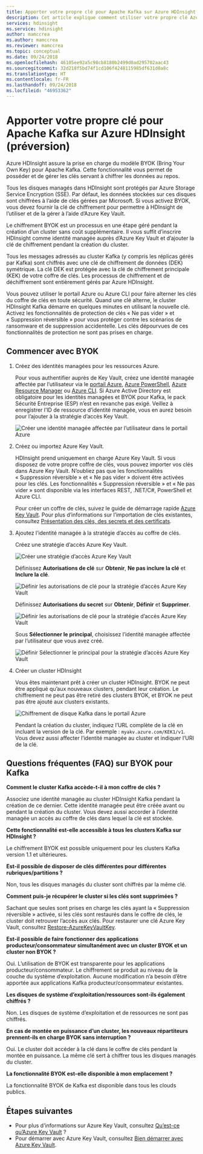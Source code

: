 ```yaml
---
title: Apporter votre propre clé pour Apache Kafka sur Azure HDInsight (préversion)
description: Cet article explique comment utiliser votre propre clé Azure Key Vault pour chiffrer des données stockées dans Apache Kafka sur Azure HDInsight.
services: hdinsight
ms.service: hdinsight
author: mamccrea
ms.author: mamccrea
ms.reviewer: mamccrea
ms.topic: conceptual
ms.date: 09/24/2018
ms.openlocfilehash: 46105ee92a5c98cb8180b2499d0ad295702aac43
ms.sourcegitcommit: 32d218f5bd74f1cd106f4248115985df631d0a8c
ms.translationtype: HT
ms.contentlocale: fr-FR
ms.lasthandoff: 09/24/2018
ms.locfileid: "46953362"
---
```

# <a name="bring-your-own-key-for-apache-kafka-on-azure-hdinsight-preview"></a>Apporter votre propre clé pour Apache Kafka sur Azure HDInsight (préversion)

Azure HDInsight assure la prise en charge du modèle BYOK (Bring Your Own Key) pour Apache Kafka. Cette fonctionnalité vous permet de posséder et de gérer les clés servant à chiffrer les données au repos. 

Tous les disques managés dans HDInsight sont protégés par Azure Storage Service Encryption (SSE). Par défaut, les données stockées sur ces disques sont chiffrées à l’aide de clés gérées par Microsoft. Si vous activez BYOK, vous devez fournir la clé de chiffrement pour permettre à HDInsight de l’utiliser et de la gérer à l’aide d’Azure Key Vault. 

Le chiffrement BYOK est un processus en une étape géré pendant la création d’un cluster sans coût supplémentaire. Il vous suffit d’inscrire HDInsight comme identité managée auprès d’Azure Key Vault et d’ajouter la clé de chiffrement pendant la création du cluster.

Tous les messages adressés au cluster Kafka (y compris les réplicas gérés par Kafka) sont chiffrés avec une clé de chiffrement de données (DEK) symétrique. La clé DEK est protégée avec la clé de chiffrement principale (KEK) de votre coffre de clés. Les processus de chiffrement et de déchiffrement sont entièrement gérés par Azure HDInsight. 

Vous pouvez utiliser le portail Azure ou Azure CLI pour faire alterner les clés du coffre de clés en toute sécurité. Quand une clé alterne, le cluster HDInsight Kafka démarre en quelques minutes en utilisant la nouvelle clé. Activez les fonctionnalités de protection de clés « Ne pas vider » et « Suppression réversible » pour vous protéger contre les scénarios de ransomware et de suppression accidentelle. Les clés dépourvues de ces fonctionnalités de protection ne sont pas prises en charge.

## <a name="get-started-with-byok"></a>Commencer avec BYOK

1. Créez des identités managées pour les ressources Azure.

   Pour vous authentifier auprès de Key Vault, créez une identité managée affectée par l’utilisateur via le [portail Azure](../../active-directory/managed-service-identity/how-to-manage-ua-identity-portal.md), [Azure PowerShell](../../active-directory/managed-service-identity/how-to-manage-ua-identity-powershell.md), [Azure Resource Manager](../../active-directory/managed-service-identity/how-to-manage-ua-identity-arm.md) ou [Azure CLI](../../active-directory/managed-service-identity/how-to-manage-ua-identity-cli.md). Si Azure Active Directory est obligatoire pour les identités managées et BYOK pour Kafka, le pack Sécurité Entreprise (ESP) n’est en revanche pas exigé. Veillez à enregistrer l’ID de ressource d’identité managée, vous en aurez besoin pour l’ajouter à la stratégie d’accès Key Vault.

   ![Créer une identité managée affectée par l’utilisateur dans le portail Azure](./media/apache-kafka-byok/user-managed-identity-portal.png)

2. Créez ou importez Azure Key Vault.

   HDInsight prend uniquement en charge Azure Key Vault. Si vous disposez de votre propre coffre de clés, vous pouvez importer vos clés dans Azure Key Vault. N’oubliez pas que les fonctionnalités « Suppression réversible » et « Ne pas vider » doivent être activées pour les clés. Les fonctionnalités « Suppression réversible » et « Ne pas vider » sont disponible via les interfaces REST, .NET/C#, PowerShell et Azure CLI.

   Pour créer un coffre de clés, suivez le guide de démarrage rapide [Azure Key Vault](../../key-vault/key-vault-get-started.md). Pour plus d’informations sur l’importation de clés existantes, consultez [Présentation des clés, des secrets et des certificats](../../key-vault/about-keys-secrets-and-certificates.md).

3. Ajoutez l’identité managée à la stratégie d’accès au coffre de clés.

   Créez une stratégie d’accès Azure Key Vault.

   ![Créer une stratégie d’accès Azure Key Vault](./media/apache-kafka-byok/add-key-vault-access-policy.png)

   Définissez **Autorisations de clé** sur **Obtenir**, **Ne pas inclure la clé** et **Inclure la clé**.

   ![Définir les autorisations de clé pour la stratégie d’accès Azure Key Vault](./media/apache-kafka-byok/add-key-vault-access-policy-keys.png)

   Définissez **Autorisations du secret** sur **Obtenir**, **Définir** et **Supprimer**.

   ![Définir les autorisations de clé pour la stratégie d’accès Azure Key Vault](./media/apache-kafka-byok/add-key-vault-access-policy-secrets.png)

   Sous **Sélectionner le principal**, choisissez l’identité managée affectée par l’utilisateur que vous avez créé.

   ![Définir Sélectionner le principal pour la stratégie d’accès Azure Key Vault](./media/apache-kafka-byok/add-key-vault-access-policy-select-principal.png)

4. Créer un cluster HDInsight

   Vous êtes maintenant prêt à créer un cluster HDInsight. BYOK ne peut être appliqué qu’aux nouveaux clusters, pendant leur création. Le chiffrement ne peut pas être retiré des clusters BYOK, et BYOK ne peut pas être ajouté aux clusters existants.

   ![Chiffrement de disque Kafka dans le portail Azure](./media/apache-kafka-byok/apache-kafka-byok-portal.png)

   Pendant la création du cluster, indiquez l’URL complète de la clé en incluant la version de la clé. Par exemple : `myakv.azure.com/KEK1/v1`. Vous devez aussi affecter l’identité managée au cluster et indiquer l’URI de la clé.

## <a name="faq-for-byok-to-kafka"></a>Questions fréquentes (FAQ) sur BYOK pour Kafka

**Comment le cluster Kafka accède-t-il à mon coffre de clés ?**

   Associez une identité managée au cluster HDInsight Kafka pendant la création de ce dernier. Cette identité managée peut être créée avant ou pendant la création du cluster. Vous devez aussi accorder à l’identité managée un accès au coffre de clés dans lequel la clé est stockée.

**Cette fonctionnalité est-elle accessible à tous les clusters Kafka sur HDInsight ?**

   Le chiffrement BYOK est possible uniquement pour les clusters Kafka version 1.1 et ultérieures.

**Est-il possible de disposer de clés différentes pour différentes rubriques/partitions ?**

   Non, tous les disques managés du cluster sont chiffrés par la même clé.

**Comment puis-je récupérer le cluster si les clés sont supprimées ?**

   Sachant que seules sont prises en charge les clés ayant la « Suppression réversible » activée, si les clés sont restaurés dans le coffre de clés, le cluster doit retrouver l’accès aux clés. Pour restaurer une clé Azure Key Vault, consultez [Restore-AzureKeyVaultKey](/powershell/module/azurerm.keyvault/restore-azurekeyvaultkey).

**Est-il possible de faire fonctionner des applications producteur/consommateur simultanément avec un cluster BYOK et un cluster non BYOK ?**

   Oui. L’utilisation de BYOK est transparente pour les applications producteur/consommateur. Le chiffrement se produit au niveau de la couche du système d’exploitation. Aucune modification n’a besoin d’être apportée aux applications Kafka producteur/consommateur existantes.

**Les disques de système d’exploitation/ressources sont-ils également chiffrés ?**

   Non. Les disques de système d’exploitation et de ressources ne sont pas chiffrés.

**En cas de montée en puissance d’un cluster, les nouveaux répartiteurs prennent-ils en charge BYOK sans interruption ?**

   Oui. Le cluster doit accéder à la clé dans le coffre de clés pendant la montée en puissance. La même clé sert à chiffrer tous les disques managés du cluster.

**La fonctionnalité BYOK est-elle disponible à mon emplacement ?**

   La fonctionnalité BYOK de Kafka est disponible dans tous les clouds publics.

## <a name="next-steps"></a>Étapes suivantes

* Pour plus d’informations sur Azure Key Vault, consultez [Qu’est-ce qu’Azure Key Vault](../../key-vault/key-vault-whatis.md) ?
* Pour démarrer avec Azure Key Vault, consultez [Bien démarrer avec Azure Key Vault](../../key-vault/key-vault-get-started.md).
